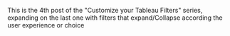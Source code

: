 This is the 4th post of the "Customize your Tableau Filters" series, expanding on the last one with filters that expand/Collapse according the user experience or choice

